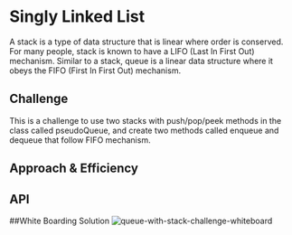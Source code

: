 # Singly Linked List
A stack is a type of data structure that is linear where order is conserved. For many people, stack is known to have a LIFO (Last In First Out) mechanism. 
Similar to a stack, queue is a linear data structure where it obeys the FIFO (First In First Out) mechanism.

## Challenge
This is a challenge to use two stacks with push/pop/peek methods in the class called pseudoQueue, and create two methods called enqueue and dequeue that follow FIFO mechanism.

## Approach & Efficiency
<!-- What approach did you take? Why? What is the Big O space/time for this approach? -->


## API
<!-- Description of each method publicly available to your Linked List -->

##White Boarding Solution
![queue-with-stack-challenge-whiteboard]("./assests/queue-with-stack-challenge.jpg")